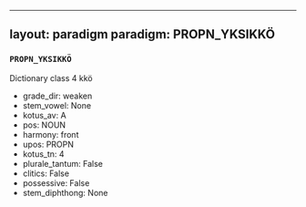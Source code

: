
---
layout: paradigm
paradigm: PROPN_YKSIKKÖ
---
### ` PROPN_YKSIKKÖ `

Dictionary class 4 kkö
* grade_dir: weaken
* stem_vowel: None
* kotus_av: A
* pos: NOUN
* harmony: front
* upos: PROPN
* kotus_tn: 4
* plurale_tantum: False
* clitics: False
* possessive: False
* stem_diphthong: None
